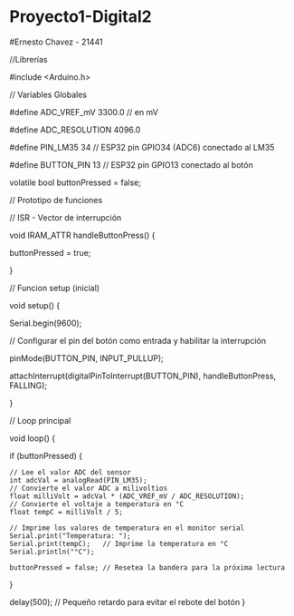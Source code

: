 # Proyecto1-Digital2
#Ernesto Chavez - 21441

//Librerías

#include <Arduino.h>

// Variables Globales

#define ADC_VREF_mV    3300.0 // en mV

#define ADC_RESOLUTION 4096.0

#define PIN_LM35       34 // ESP32 pin GPIO34 (ADC6) conectado al LM35

#define BUTTON_PIN     13 // ESP32 pin GPIO13 conectado al botón

volatile bool buttonPressed = false;

// Prototipo de funciones

// ISR - Vector de interrupción

void IRAM_ATTR handleButtonPress() {

  buttonPressed = true;
  
}

// Funcion setup (inicial)

void setup() {

  Serial.begin(9600);
  
  // Configurar el pin del botón como entrada y habilitar la interrupción
  
  pinMode(BUTTON_PIN, INPUT_PULLUP);
  
  attachInterrupt(digitalPinToInterrupt(BUTTON_PIN), handleButtonPress, FALLING);
  
}

// Loop principal

void loop() {

  if (buttonPressed) {
  
    // Lee el valor ADC del sensor 
    int adcVal = analogRead(PIN_LM35);
    // Convierte el valor ADC a milivoltios
    float milliVolt = adcVal * (ADC_VREF_mV / ADC_RESOLUTION);
    // Convierte el voltaje a temperatura en °C
    float tempC = milliVolt / 5;  
    
    // Imprime los valores de temperatura en el monitor serial
    Serial.print("Temperatura: ");
    Serial.print(tempC);   // Imprime la temperatura en °C
    Serial.println("°C");
    
    buttonPressed = false; // Resetea la bandera para la próxima lectura
  }
  
  delay(500);  // Pequeño retardo para evitar el rebote del botón
}

